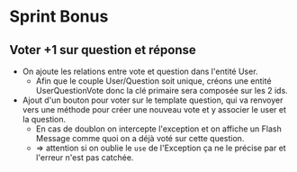# Sprint Bonus

## Voter +1 sur question et réponse

- On ajoute les relations entre vote et question dans l'entité User.
    - Afin que le couple User/Question soit unique, créons une entité UserQuestionVote donc la clé primaire sera composée sur les 2 ids.
- Ajout d'un bouton pour voter sur le template question, qui va renvoyer vers une méthode pour créer une nouveau vote et y associer le user et la question.
    - En cas de doublon on intercepte l'exception et on affiche un Flash Message comme quoi on a déjà voté sur cette question.
    - => attention si on oublie le `use` de l'Exception ça ne le précise par et l'erreur n'est pas catchée.